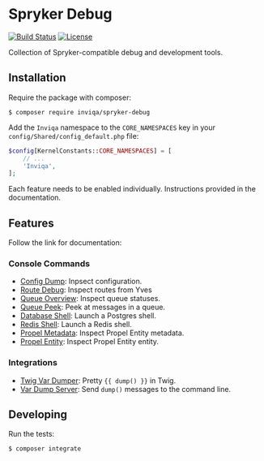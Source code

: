 Spryker Debug
=============

[![Build Status](https://travis-ci.org/inviqa/spryker-debug.svg?branch=master)](https://travis-ci.org/inviqa/spryker-debug)
[![License](https://poser.pugx.org/inviqa/spryker-debug/license)](https://packagist.org/packages/inviqa/spryker-debug)

Collection of Spryker-compatible debug and development tools.

Installation
------------

Require the package with composer:

```
$ composer require inviqa/spryker-debug
```

Add the `Inviqa` namespace to the `CORE_NAMESPACES` key in your `config/Shared/config_default.php` file:

```php
$config[KernelConstants::CORE_NAMESPACES] = [
    // ...
    'Inviqa',
];
```

Each feature needs to be enabled individually. Instructions provided in the
documentation.

Features
--------

Follow the link for documentation:

### Console Commands

- [Config Dump](doc/config_dump.md): Inpsect configuration.
- [Route Debug](doc/route_debug.md): Inspect routes from Yves
- [Queue Overview](doc/queue_overview.md): Inspect queue statuses.
- [Queue Peek](doc/queue_peek.md): Peek at messages in a queue.
- [Database Shell](doc/database_shell.md): Launch a Postgres shell.
- [Redis Shell](doc/redis_shell.md): Launch a Redis shell.
- [Propel Metadata](doc/propel_metadata.md): Inspect Propel Entity metadata.
- [Propel Entity](doc/propel_entity.md): Inspect Propel Entity entity.

### Integrations

- [Twig Var Dumper](doc/twig_var_dumper.md): Pretty `{{ dump() }}` in Twig.
- [Var Dump Server](doc/var_dump_server.md): Send `dump()` messages to the command line.

Developing
----------

Run the tests:

```
$ composer integrate
```
